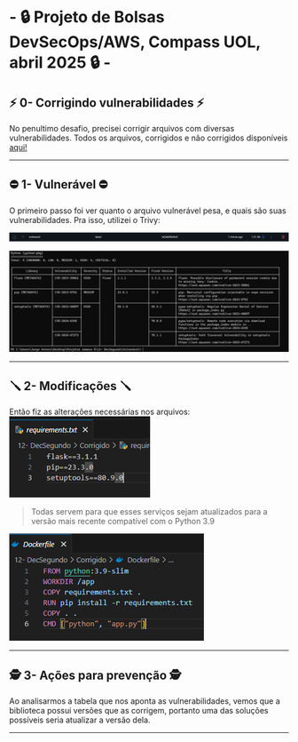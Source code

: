 # - 🔒 Projeto de Bolsas DevSecOps/AWS,  Compass UOL, abril 2025 🔒 -

## ⚡ 0- Corrigindo vulnerabilidades ⚡
No penultimo desafio, precisei corrigir arquivos com diversas vulnerabilidades. Todos os arquivos, corrigidos e não corrigidos disponíveis [aqui!](https://github.com/JorgeAntero/Compass-Uol-Desafio-2-Docker/tree/main/Desafios/Arquivos%20utilizados/Desafio%2012) 

---
## ⛔ 1- Vulnerável ⛔
O primeiro passo foi ver quanto o arquivo vulnerável pesa, e quais são suas vulnerabilidades. Pra isso, utilizei o Trivy:

![Primeiro print](/Desafios/Prints/12.1.png)  

![Segundo print](/Desafios/Prints/12.2.png)  

---
## 🪛 2- Modificações 🪛
Então fiz as alterações necessárias nos arquivos:  
![Terceiro print](/Desafios/Prints/12.3.png)  
>Todas servem para que esses serviços sejam atualizados para a versão mais recente compatível com o Python 3.9

![Quarto print](/Desafios/Prints/12.4.png)  

---
## 🕵️ 3- Ações para prevenção 🕵️
Ao analisarmos a tabela que nos aponta as vulnerabilidades, vemos que a biblioteca possui versões que as corrigem, portanto uma das soluções possíveis seria atualizar a versão dela.

---
